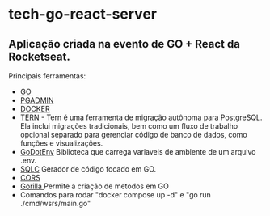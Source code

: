 # tech-go-react-server

## Aplicação criada na evento de GO + React da Rocketseat.

Principais ferramentas:
- [GO](https://go.dev/learn/)
- [PGADMIN](https://www.pgadmin.org/download/)
- [DOCKER](https://www.docker.com/)
- [TERN](https://github.com/jackc/tern) - Tern é uma ferramenta de migração autônoma para PostgreSQL. Ela inclui migrações tradicionais, bem como um fluxo de trabalho opcional separado para gerenciar código de banco de dados, como funções e visualizações.
- [GoDotEnv](https://github.com/joho/godotenv) Biblioteca que carrega variaveis de ambiente de um arquivo .env.
- [SQLC](https://sqlc.dev/) Gerador de código focado em GO.
- [CORS](https://github.com/go-chi/cors)
- [Gorilla ](https://github.com/gorilla/websocket) Permite a criação de metodos em GO
- Comandos para rodar "docker compose up -d" e "go run ./cmd/wsrs/main.go"
